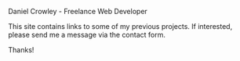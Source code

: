 Daniel Crowley - Freelance Web Developer

This site contains links to some of my previous projects. If interested, please send me a message via the contact form.

Thanks!